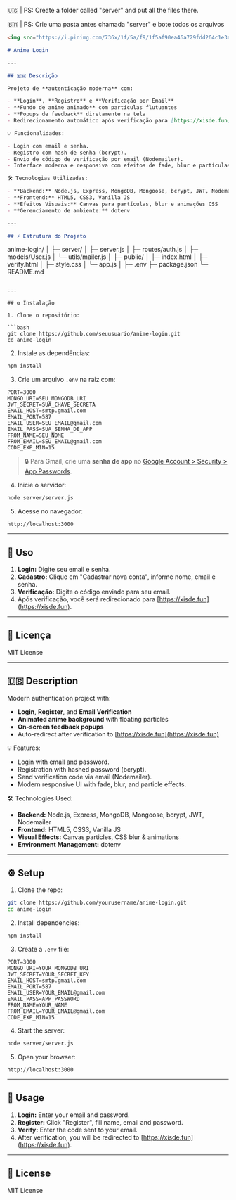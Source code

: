 🇺🇸 | PS: Create a folder called "server" and put all the files there.

🇧🇷 | PS: Crie uma pasta antes chamada "server" e bote todos os arquivos

```markdown
<img src="https://i.pinimg.com/736x/1f/5a/f9/1f5af90ea46a729fdd264c1e3a172f0c.jpg" alt="Anime" width="600">

# Anime Login

---

## 🇧🇷 Descrição

Projeto de **autenticação moderna** com:

- **Login**, **Registro** e **Verificação por Email**
- **Fundo de anime animado** com partículas flutuantes
- **Popups de feedback** diretamente na tela
- Redirecionamento automático após verificação para [https://xisde.fun](https://xisde.fun)

💡 Funcionalidades:

- Login com email e senha.
- Registro com hash de senha (bcrypt).
- Envio de código de verificação por email (Nodemailer).
- Interface moderna e responsiva com efeitos de fade, blur e partículas animadas.

🛠 Tecnologias Utilizadas:

- **Backend:** Node.js, Express, MongoDB, Mongoose, bcrypt, JWT, Nodemailer
- **Frontend:** HTML5, CSS3, Vanilla JS
- **Efeitos Visuais:** Canvas para partículas, blur e animações CSS
- **Gerenciamento de ambiente:** dotenv

---

## ⚡ Estrutura do Projeto

```

anime-login/
│
├─ server/
│  ├─ server.js
│  ├─ routes/auth.js
│  ├─ models/User.js
│  └─ utils/mailer.js
│
├─ public/
│  ├─ index.html
│  ├─ verify.html
│  ├─ style.css
│  └─ app.js
│
├─ .env
├─ package.json
└─ README.md

````

---

## ⚙️ Instalação

1. Clone o repositório:

```bash
git clone https://github.com/seuusuario/anime-login.git
cd anime-login
````

2. Instale as dependências:

```bash
npm install
```

3. Crie um arquivo `.env` na raiz com:

```
PORT=3000
MONGO_URI=SEU_MONGODB_URI
JWT_SECRET=SUA_CHAVE_SECRETA
EMAIL_HOST=smtp.gmail.com
EMAIL_PORT=587
EMAIL_USER=SEU_EMAIL@gmail.com
EMAIL_PASS=SUA_SENHA_DE_APP
FROM_NAME=SEU_NOME
FROM_EMAIL=SEU_EMAIL@gmail.com
CODE_EXP_MIN=15
```

> 🔒 Para Gmail, crie uma **senha de app** no [Google Account > Security > App Passwords](https://myaccount.google.com/apppasswords).

4. Inicie o servidor:

```bash
node server/server.js
```

5. Acesse no navegador:

```
http://localhost:3000
```

---

## 📌 Uso

1. **Login:** Digite seu email e senha.
2. **Cadastro:** Clique em "Cadastrar nova conta", informe nome, email e senha.
3. **Verificação:** Digite o código enviado para seu email.
4. Após verificação, você será redirecionado para [https://xisde.fun](https://xisde.fun).

---

## 📜 Licença

MIT License

---

## 🇺🇸 Description

Modern authentication project with:

* **Login**, **Register**, and **Email Verification**
* **Animated anime background** with floating particles
* **On-screen feedback popups**
* Auto-redirect after verification to [https://xisde.fun](https://xisde.fun)

💡 Features:

* Login with email and password.
* Registration with hashed password (bcrypt).
* Send verification code via email (Nodemailer).
* Modern responsive UI with fade, blur, and particle effects.

🛠 Technologies Used:

* **Backend:** Node.js, Express, MongoDB, Mongoose, bcrypt, JWT, Nodemailer
* **Frontend:** HTML5, CSS3, Vanilla JS
* **Visual Effects:** Canvas particles, CSS blur & animations
* **Environment Management:** dotenv

---

## ⚙️ Setup

1. Clone the repo:

```bash
git clone https://github.com/yourusername/anime-login.git
cd anime-login
```

2. Install dependencies:

```bash
npm install
```

3. Create a `.env` file:

```
PORT=3000
MONGO_URI=YOUR_MONGODB_URI
JWT_SECRET=YOUR_SECRET_KEY
EMAIL_HOST=smtp.gmail.com
EMAIL_PORT=587
EMAIL_USER=YOUR_EMAIL@gmail.com
EMAIL_PASS=APP_PASSWORD
FROM_NAME=YOUR_NAME
FROM_EMAIL=YOUR_EMAIL@gmail.com
CODE_EXP_MIN=15
```

4. Start the server:

```bash
node server/server.js
```

5. Open your browser:

```
http://localhost:3000
```

---

## 📌 Usage

1. **Login:** Enter your email and password.
2. **Register:** Click "Register", fill name, email and password.
3. **Verify:** Enter the code sent to your email.
4. After verification, you will be redirected to [https://xisde.fun](https://xisde.fun).

---

## 📜 License

MIT License
```
